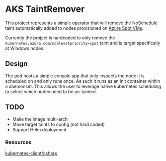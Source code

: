 # AKS TaintRemover
This project represents a simple operator that will remove the NoSchedule taint automatically added to nodes provisioned on [Azure Spot VMs](https://azure.microsoft.com/en-us/services/virtual-machines/spot/).

Currently the project is hardcoded to only remove the ```kubernetes.azure.com/scalesetpriority=spot``` taint and is target specifically at Windows nodes.

## Design
The pod hosts a simple console app that only inspects the node it is scheduled on and only runs once. As such it runs as an init container within a daemonset. This allows the user to leverage native kubernetes scheduling to select which nodes need to be un-tainted.

## TODO
* Make the image multi-arch
* Move target taints to config (not hard coded)
* Support Helm deployment

### Resources
[kubernetes-client/csharp](https://github.com/kubernetes-client/csharp)
